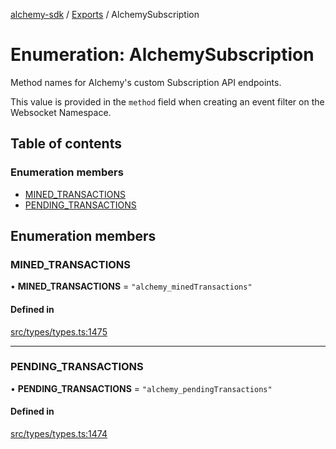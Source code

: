 [alchemy-sdk](../README.md) / [Exports](../modules.md) / AlchemySubscription

# Enumeration: AlchemySubscription

Method names for Alchemy's custom Subscription API endpoints.

This value is provided in the `method` field when creating an event filter on
the Websocket Namespace.

## Table of contents

### Enumeration members

- [MINED\_TRANSACTIONS](AlchemySubscription.md#mined_transactions)
- [PENDING\_TRANSACTIONS](AlchemySubscription.md#pending_transactions)

## Enumeration members

### MINED\_TRANSACTIONS

• **MINED\_TRANSACTIONS** = `"alchemy_minedTransactions"`

#### Defined in

[src/types/types.ts:1475](https://github.com/alchemyplatform/alchemy-sdk-js/blob/0c05b32/src/types/types.ts#L1475)

___

### PENDING\_TRANSACTIONS

• **PENDING\_TRANSACTIONS** = `"alchemy_pendingTransactions"`

#### Defined in

[src/types/types.ts:1474](https://github.com/alchemyplatform/alchemy-sdk-js/blob/0c05b32/src/types/types.ts#L1474)
